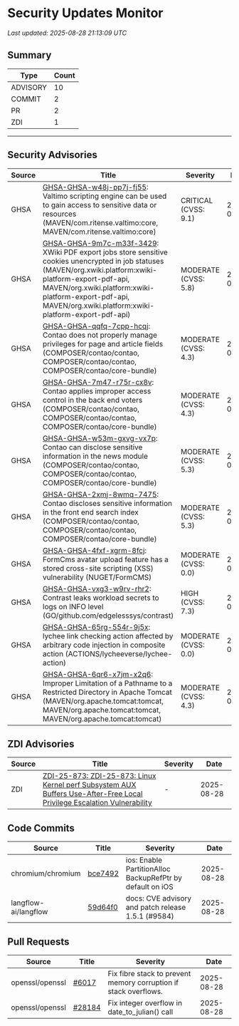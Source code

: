 # Security Updates Monitor

*Last updated: 2025-08-28 21:13:09 UTC*

## Summary
| Type | Count |
|------|-------|
| ADVISORY | 10 |
| COMMIT | 2 |
| PR | 2 |
| ZDI | 1 |

---

## Security Advisories

| Source | Title | Severity | Date |
|--------|-------|----------|------|
| GHSA | [GHSA-GHSA-w48j-pp7j-fj55](https://github.com/advisories/GHSA-w48j-pp7j-fj55): Valtimo scripting engine can be used to gain access to sensitive data or resources (MAVEN/com.ritense.valtimo:core, MAVEN/com.ritense.valtimo:core) | CRITICAL (CVSS: 9.1) | 2025-08-28 |
| GHSA | [GHSA-GHSA-9m7c-m33f-3429](https://github.com/advisories/GHSA-9m7c-m33f-3429): XWiki PDF export jobs store sensitive cookies unencrypted in job statuses (MAVEN/org.xwiki.platform:xwiki-platform-export-pdf-api, MAVEN/org.xwiki.platform:xwiki-platform-export-pdf-api, MAVEN/org.xwiki.platform:xwiki-platform-export-pdf-api) | MODERATE (CVSS: 5.8) | 2025-08-28 |
| GHSA | [GHSA-GHSA-qqfq-7cpp-hcqj](https://github.com/advisories/GHSA-qqfq-7cpp-hcqj): Contao does not properly manage privileges for page and article fields (COMPOSER/contao/contao, COMPOSER/contao/contao, COMPOSER/contao/core-bundle) | MODERATE (CVSS: 4.3) | 2025-08-28 |
| GHSA | [GHSA-GHSA-7m47-r75r-cx8v](https://github.com/advisories/GHSA-7m47-r75r-cx8v): Contao applies improper access control in the back end voters (COMPOSER/contao/contao, COMPOSER/contao/contao, COMPOSER/contao/core-bundle) | MODERATE (CVSS: 4.3) | 2025-08-28 |
| GHSA | [GHSA-GHSA-w53m-gxvg-vx7p](https://github.com/advisories/GHSA-w53m-gxvg-vx7p): Contao can disclose sensitive information in the news module (COMPOSER/contao/contao, COMPOSER/contao/contao, COMPOSER/contao/core-bundle) | MODERATE (CVSS: 5.3) | 2025-08-28 |
| GHSA | [GHSA-GHSA-2xmj-8wmq-7475](https://github.com/advisories/GHSA-2xmj-8wmq-7475): Contao discloses sensitive information in the front end search index (COMPOSER/contao/contao, COMPOSER/contao/contao, COMPOSER/contao/core-bundle) | MODERATE (CVSS: 5.3) | 2025-08-28 |
| GHSA | [GHSA-GHSA-4fxf-xgrm-8fcj](https://github.com/advisories/GHSA-4fxf-xgrm-8fcj): FormCms avatar upload feature has a stored cross-site scripting (XSS) vulnerability (NUGET/FormCMS) | MODERATE (CVSS: 0.0) | 2025-08-28 |
| GHSA | [GHSA-GHSA-vxg3-w9rv-rhr2](https://github.com/advisories/GHSA-vxg3-w9rv-rhr2): Contrast leaks workload secrets to logs on INFO level (GO/github.com/edgelesssys/contrast) | HIGH (CVSS: 7.3) | 2025-08-28 |
| GHSA | [GHSA-GHSA-65rg-554r-9j5x](https://github.com/advisories/GHSA-65rg-554r-9j5x): lychee link checking action affected by arbitrary code injection in composite action (ACTIONS/lycheeverse/lychee-action) | MODERATE (CVSS: 0.0) | 2025-08-28 |
| GHSA | [GHSA-GHSA-6qr6-x7jm-x2q6](https://github.com/advisories/GHSA-6qr6-x7jm-x2q6): Improper Limitation of a Pathname to a Restricted Directory in Apache Tomcat (MAVEN/org.apache.tomcat:tomcat, MAVEN/org.apache.tomcat:tomcat, MAVEN/org.apache.tomcat:tomcat) | MODERATE (CVSS: 4.3) | 2022-05-14 |

## ZDI Advisories

| Source | Title | Severity | Date |
|--------|-------|----------|------|
| ZDI | [ZDI-25-873: ZDI-25-873: Linux Kernel perf Subsystem AUX Buffers Use-After-Free Local Privilege Escalation Vulnerability](http://www.zerodayinitiative.com/advisories/ZDI-25-873/) | - | 2025-08-28 |

## Code Commits

| Source | Title | Severity | Date |
|--------|-------|----------|------|
| chromium/chromium | [bce7492](https://github.com/chromium/chromium/commit/bce7492c0e8c0d16db6aa98146ac64190e754465) | ios: Enable PartitionAlloc BackupRefPtr by default on iOS | 2025-08-28 |
| langflow-ai/langflow | [59d64f0](https://github.com/langflow-ai/langflow/commit/59d64f0cf513591a1edb1f06eac29fdc122c8204) | docs: CVE advisory and patch release 1.5.1 (#9584) | 2025-08-28 |

## Pull Requests

| Source | Title | Severity | Date |
|--------|-------|----------|------|
| openssl/openssl | [#6017](https://github.com/openssl/openssl/pull/6017) | Fix fibre stack to prevent memory corruption if stack overflows. | 2025-08-28 |
| openssl/openssl | [#28184](https://github.com/openssl/openssl/pull/28184) | Fix integer overflow in date_to_julian() call | 2025-08-28 |

